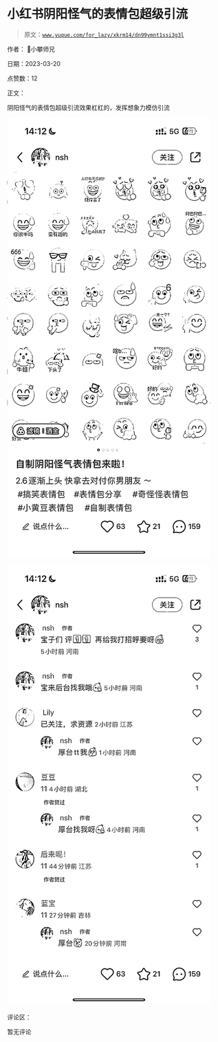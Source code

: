 # 小红书阴阳怪气的表情包超级引流

> 原文：[`www.yuque.com/for_lazy/xkrm14/dn99ymnt1ssi3g3l`](https://www.yuque.com/for_lazy/xkrm14/dn99ymnt1ssi3g3l)

作者： 📌小攀师兄

日期：2023-03-20

点赞数：12

正文：

阴阳怪气的表情包超级引流效果杠杠的，发挥想象力模仿引流

![](img/5abe9b98c23a21b0086d82f62c01a27c.png)

![](img/534afd0d0ccb39b0aaef076caef705fe.png)

评论区：

暂无评论



